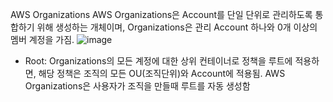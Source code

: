 AWS Organizations
AWS Organizations은 Account를 단일 단위로 관리하도록 통합하기 위해 생성하는 개체이며, Organizations은 관리 Account 하나와 0개 이상의 멤버 계정을 가짐.
![image](https://github.com/jaehwanjoa/jae_aws/assets/90813478/08d81822-14ba-4eae-b194-253a3002d5cf)
- Root: Organizations의 모든 계정에 대한 상위 컨테이너로 정책을 루트에 적용하면, 해당 정책은 조직의 모든 OU(조직단위)와 Account에 적용됨. AWS Organizations은 사용자가 조직을 만들때 루트를 자동 생성함
